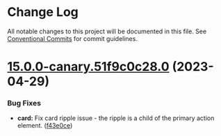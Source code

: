 # Change Log

All notable changes to this project will be documented in this file.
See [Conventional Commits](https://conventionalcommits.org) for commit guidelines.

# [15.0.0-canary.51f9c0c28.0](https://github.com/material-components/material-components-web/compare/v14.0.0...v15.0.0-canary.51f9c0c28.0) (2023-04-29)


### Bug Fixes

* **card:** Fix card ripple issue - the ripple is a child of the primary action element. ([f43e0ce](https://github.com/material-components/material-components-web/commit/f43e0ceb536056569898c0ffbe084acc2af54a81))
